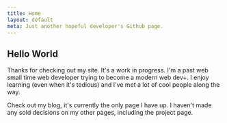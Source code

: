 ```yaml
---
title: Home
layout: default
meta: Just another hopeful developer's Github page.
---
```


## Hello World ##

  Thanks for checking out my site. It's a work in progress. I'm a past web small time web developer trying to become a modern web dev+. I enjoy learning (even when it's tedious) and I've met a lot of cool people along the way.

  Check out my blog, it's currently the only page I have up. I haven't made any sold decisions on my other pages, including the project page.  
